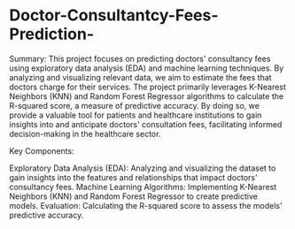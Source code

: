 # Doctor-Consultantcy-Fees-Prediction-
Summary:
This project focuses on predicting doctors' consultancy fees using exploratory data analysis (EDA) and machine learning techniques. By analyzing and visualizing relevant data, we aim to estimate the fees that doctors charge for their services. The project primarily leverages K-Nearest Neighbors (KNN) and Random Forest Regressor algorithms to calculate the R-squared score, a measure of predictive accuracy. By doing so, we provide a valuable tool for patients and healthcare institutions to gain insights into and anticipate doctors' consultation fees, facilitating informed decision-making in the healthcare sector.

Key Components:

Exploratory Data Analysis (EDA): Analyzing and visualizing the dataset to gain insights into the features and relationships that impact doctors' consultancy fees.
Machine Learning Algorithms: Implementing K-Nearest Neighbors (KNN) and Random Forest Regressor to create predictive models.
Evaluation: Calculating the R-squared score to assess the models' predictive accuracy.
